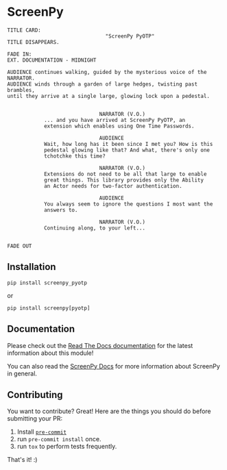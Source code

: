 ScreenPy
========
```
TITLE CARD:
                                "ScreenPy PyOTP"
TITLE DISAPPEARS.
                                                                      FADE IN:
EXT. DOCUMENTATION - MIDNIGHT

AUDIENCE continues walking, guided by the mysterious voice of the NARRATOR.
AUDIENCE winds through a garden of large hedges, twisting past brambles,
until they arrive at a single large, glowing lock upon a pedestal.


                              NARRATOR (V.O.)
            ... and you have arrived at ScreenPy PyOTP, an
            extension which enables using One Time Passwords.

                              AUDIENCE
            Wait, how long has it been since I met you? How is this
            pedestal glowing like that? And what, there's only one
            tchotchke this time?

                              NARRATOR (V.O.)
            Extensions do not need to be all that large to enable
            great things. This library provides only the Ability
            an Actor needs for two-factor authentication.

                              AUDIENCE
            You always seem to ignore the questions I most want the
            answers to.

                              NARRATOR (V.O.)
            Continuing along, to your left...

                                                                      FADE OUT
```


Installation
------------
    pip install screenpy_pyotp

or

    pip install screenpy[pyotp]


Documentation
----------
Please check out the [Read The Docs documentation](https://screenpy-pyotp-docs.readthedocs.io/en/latest/) for the latest information about this module!

You can also read the [ScreenPy Docs](https://screenpy-docs.readthedocs.io/en/latest/) for more information about ScreenPy in general.


Contributing
------------
You want to contribute? Great! Here are the things you should do before submitting your PR:

1. Install [`pre-commit`](https://pre-commit.com/)
1. run `pre-commit install` once.
1. run `tox` to perform tests frequently.

That's it! :)
